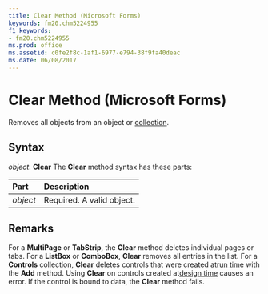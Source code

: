 ```yaml
---
title: Clear Method (Microsoft Forms)
keywords: fm20.chm5224955
f1_keywords:
- fm20.chm5224955
ms.prod: office
ms.assetid: c0fe2f8c-1af1-6977-e794-38f9fa40deac
ms.date: 06/08/2017
---
```



# Clear Method (Microsoft Forms)



Removes all objects from an object or [collection](../../Glossary/vbe-glossary.md#collection).

## Syntax

_object_. **Clear**
The  **Clear** method syntax has these parts:


|**Part**|**Description**|
|:-----|:-----|
| _object_|Required. A valid object.|

## Remarks

For a  **MultiPage** or **TabStrip**, the **Clear** method deletes individual pages or tabs.
For a  **ListBox** or **ComboBox**, **Clear** removes all entries in the list.
For a  **Controls** collection, **Clear** deletes controls that were created at[run time](../../Glossary/vbe-glossary.md#run-time) with the **Add** method. Using **Clear** on controls created at[design time](../../Glossary/vbe-glossary.md#design-time) causes an error.
If the control is bound to data, the  **Clear** method fails.

